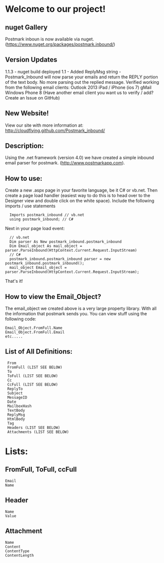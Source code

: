 Welcome to our project!
=============

nuget Gallery
---------
Postmark inboun is now available via nuget. (https://www.nuget.org/packages/postmark.inbound/)

Version Updates
---------
1.1.3 - nuget build deployed
1.1 - Added ReplyMsg string - Postmark_Inbound will now parse your emails and return the REPLY portion of the text body. No more parsing out the replied message.
Verified working from the following email clients:
Outlook 2013
iPad / iPhone (ios 7)
gMail
Windows Phone 8
(Have another email client you want us to verify / add? Create an Issue on GitHub)

New Website!
---------
View our site with more information at: http://cloudflying.github.com/Postmark_inbound/


Description:
--------
Using the .net framework (version 4.0) we have created a simple inbound email parser for postmark. (http://www.postmarkapp.com).

How to use:
--------

Create a new .aspx page in your favorite language, be it C# or vb.net. Then create a page load handler (easiest way to do this is to head over to the Designer view and double click on the white space). Include the following imports / use statements


      Imports postmark_inbound // vb.net
      using postmark_inbound; // C#

Next in your page load event:

      // vb.net
      Dim parser As New postmark_inbound.postmark_inbound
      Dim Email_object As mail_object = parser.ParseInbound(HttpContext.Current.Request.InputStream)
      // C#
      postmark_inbound.postmark_inbound parser = new postmark_inbound.postmark_inbound();
      mail_object Email_object = parser.ParseInbound(HttpContext.Current.Request.InputStream);


That's it!

How to view the Email_Object?
----------------

The email_object we created above is a very large property library. With all the information that postmark sends you. You can view stuff using the following code:

	Email_Object.FromFull.Name
	Email_Object.FromFull.Email
	etc.....


List of All Definitions:
---------------

     From 
     FromFull (LIST SEE BELOW)
     To
     ToFull (LIST SEE BELOW)
     Cc 
     CcFull (LIST SEE BELOW)
     ReplyTo 
     Subject 
     MessageID 
     Date
     MailboxHash 
     TextBody 
	 ReplyMsg
     HtmlBody 
     Tag 
     Headers (LIST SEE BELOW)
     Attachments (LIST SEE BELOW)


Lists:
=======

FromFull, ToFull, ccFull
--------
    Email
    Name

Header
--------
    Name
    Value

Attachment
--------
    Name
    Content
    ContentType
    ContentLength